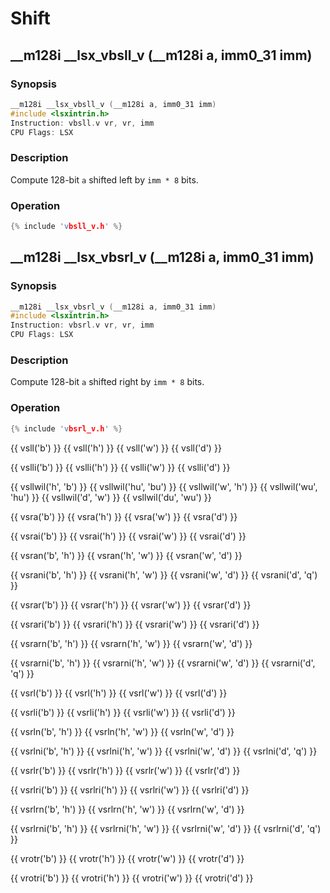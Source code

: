 # Shift

## __m128i __lsx_vbsll_v (__m128i a, imm0_31 imm)

### Synopsis

```c++
__m128i __lsx_vbsll_v (__m128i a, imm0_31 imm)
#include <lsxintrin.h>
Instruction: vbsll.v vr, vr, imm
CPU Flags: LSX
```

### Description

Compute 128-bit `a` shifted left by `imm * 8` bits.

### Operation

```c++
{% include 'vbsll_v.h' %}
```

## __m128i __lsx_vbsrl_v (__m128i a, imm0_31 imm)

### Synopsis

```c++
__m128i __lsx_vbsrl_v (__m128i a, imm0_31 imm)
#include <lsxintrin.h>
Instruction: vbsrl.v vr, vr, imm
CPU Flags: LSX
```

### Description

Compute 128-bit `a` shifted right by `imm * 8` bits.

### Operation

```c++
{% include 'vbsrl_v.h' %}
```

{{ vsll('b') }}
{{ vsll('h') }}
{{ vsll('w') }}
{{ vsll('d') }}

{{ vslli('b') }}
{{ vslli('h') }}
{{ vslli('w') }}
{{ vslli('d') }}

{{ vsllwil('h', 'b') }}
{{ vsllwil('hu', 'bu') }}
{{ vsllwil('w', 'h') }}
{{ vsllwil('wu', 'hu') }}
{{ vsllwil('d', 'w') }}
{{ vsllwil('du', 'wu') }}

{{ vsra('b') }}
{{ vsra('h') }}
{{ vsra('w') }}
{{ vsra('d') }}

{{ vsrai('b') }}
{{ vsrai('h') }}
{{ vsrai('w') }}
{{ vsrai('d') }}

{{ vsran('b', 'h') }}
{{ vsran('h', 'w') }}
{{ vsran('w', 'd') }}

{{ vsrani('b', 'h') }}
{{ vsrani('h', 'w') }}
{{ vsrani('w', 'd') }}
{{ vsrani('d', 'q') }}

{{ vsrar('b') }}
{{ vsrar('h') }}
{{ vsrar('w') }}
{{ vsrar('d') }}

{{ vsrari('b') }}
{{ vsrari('h') }}
{{ vsrari('w') }}
{{ vsrari('d') }}

{{ vsrarn('b', 'h') }}
{{ vsrarn('h', 'w') }}
{{ vsrarn('w', 'd') }}

{{ vsrarni('b', 'h') }}
{{ vsrarni('h', 'w') }}
{{ vsrarni('w', 'd') }}
{{ vsrarni('d', 'q') }}

{{ vsrl('b') }}
{{ vsrl('h') }}
{{ vsrl('w') }}
{{ vsrl('d') }}

{{ vsrli('b') }}
{{ vsrli('h') }}
{{ vsrli('w') }}
{{ vsrli('d') }}

{{ vsrln('b', 'h') }}
{{ vsrln('h', 'w') }}
{{ vsrln('w', 'd') }}

{{ vsrlni('b', 'h') }}
{{ vsrlni('h', 'w') }}
{{ vsrlni('w', 'd') }}
{{ vsrlni('d', 'q') }}

{{ vsrlr('b') }}
{{ vsrlr('h') }}
{{ vsrlr('w') }}
{{ vsrlr('d') }}

{{ vsrlri('b') }}
{{ vsrlri('h') }}
{{ vsrlri('w') }}
{{ vsrlri('d') }}

{{ vsrlrn('b', 'h') }}
{{ vsrlrn('h', 'w') }}
{{ vsrlrn('w', 'd') }}

{{ vsrlrni('b', 'h') }}
{{ vsrlrni('h', 'w') }}
{{ vsrlrni('w', 'd') }}
{{ vsrlrni('d', 'q') }}

{{ vrotr('b') }}
{{ vrotr('h') }}
{{ vrotr('w') }}
{{ vrotr('d') }}

{{ vrotri('b') }}
{{ vrotri('h') }}
{{ vrotri('w') }}
{{ vrotri('d') }}

